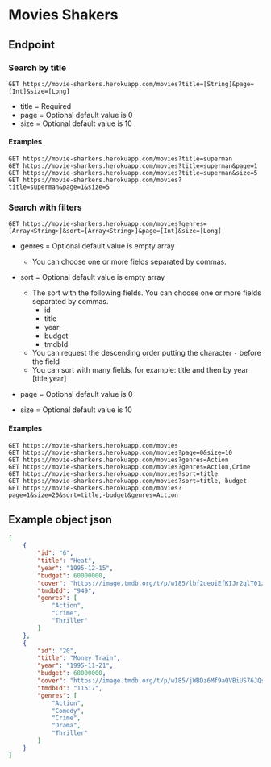 # Movies Shakers


## Endpoint

### Search by title

```
GET https://movie-sharkers.herokuapp.com/movies?title=[String]&page=[Int]&size=[Long]
```

* title = Required
* page = Optional default value is 0
* size = Optional default value is 10

#### Examples

```
GET https://movie-sharkers.herokuapp.com/movies?title=superman
GET https://movie-sharkers.herokuapp.com/movies?title=superman&page=1
GET https://movie-sharkers.herokuapp.com/movies?title=superman&size=5
GET https://movie-sharkers.herokuapp.com/movies?title=superman&page=1&size=5
```

### Search with filters

```
GET https://movie-sharkers.herokuapp.com/movies?genres=[Array<String>]&sort=[Array<String>]&page=[Int]&size=[Long]
```

* genres = Optional default value is empty array
    * You can choose one or more fields separated by commas.
* sort = Optional default value is empty array
    * The sort with the following fields. You can choose one or more fields separated by commas. 
        * id
        * title
        * year
        * budget
        * tmdbId
    * You can request the descending order putting the character `-` before the field
    * You can sort with many fields, for example: title and then by year [title,year]
   
* page = Optional default value is 0
* size = Optional default value is 10

#### Examples

```
GET https://movie-sharkers.herokuapp.com/movies
GET https://movie-sharkers.herokuapp.com/movies?page=0&size=10
GET https://movie-sharkers.herokuapp.com/movies?genres=Action
GET https://movie-sharkers.herokuapp.com/movies?genres=Action,Crime
GET https://movie-sharkers.herokuapp.com/movies?sort=title
GET https://movie-sharkers.herokuapp.com/movies?sort=title,-budget
GET https://movie-sharkers.herokuapp.com/movies?page=1&size=20&sort=title,-budget&genres=Action
```

## Example object json

```json
[
    {
        "id": "6",
        "title": "Heat",
        "year": "1995-12-15",
        "budget": 60000000,
        "cover": "https://image.tmdb.org/t/p/w185/lbf2ueoiEfKIJr2qlT01zIEckbC.jpg",
        "tmdbId": "949",
        "genres": [
            "Action",
            "Crime",
            "Thriller"
        ]
    },
    {
        "id": "20",
        "title": "Money Train",
        "year": "1995-11-21",
        "budget": 68000000,
        "cover": "https://image.tmdb.org/t/p/w185/jWBDz6Mf9aQVBiUS76JQsEhvoJl.jpg",
        "tmdbId": "11517",
        "genres": [
            "Action",
            "Comedy",
            "Crime",
            "Drama",
            "Thriller"
        ]
    }
]
```
